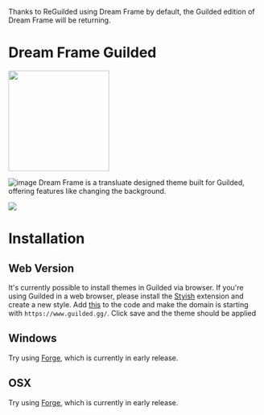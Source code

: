 Thanks to ReGuilded using Dream Frame by default, the Guilded edition of Dream Frame will be returning.

# Dream Frame Guilded
<img src="https://i.imgur.com/oenoy3T.png" data-canonical-src="https://i.imgur.com/oenoy3T.png" width="200"/>

![image](https://i.imgur.com/eJ5qXyQ.png)
Dream Frame is a transluate designed theme built for Guilded, offering features like changing the background.

[<img src="https://imgur.com/NTHkGpx.png">](https://www.guilded.gg/KorbsStudio)

# Installation
## Web Version
It's currently possible to install themes in Guilded via browser. If you're using Guilded in a web browser, please install the [Styish](https://chrome.google.com/webstore/detail/stylish-custom-themes-for/fjnbnpbmkenffdnngjfgmeleoegfcffe?hl=en) extension and create a new style. Add [this](https://raw.githubusercontent.com/dream-frame/Dream-Frame-Guilded/master/Download/DreamFrame.css) to the code and make the domain is starting with `https://www.guilded.gg/`. Click save and the theme should be applied
## Windows
Try using [Forge](https://github.com/ForgeMod/ForgeMod-Guilded), which is currently in early release.
## OSX
Try using [Forge](https://github.com/ForgeMod/ForgeMod-Guilded), which is currently in early release.
